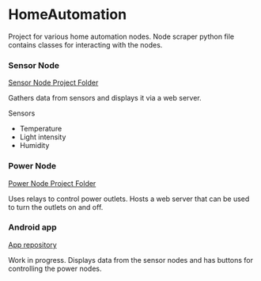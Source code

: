 # HomeAutomation 

Project for various home automation nodes.
Node scraper python file contains classes for interacting with the nodes.

### Sensor Node
[Sensor Node Project Folder](SensorNode)

Gathers data from sensors and displays it via a web server.

Sensors
* Temperature 
* Light intensity
* Humidity

### Power Node
[Power Node Project Folder](PowerNode)

Uses relays to control power outlets. Hosts a web server that can be used to turn the outlets on and off.

### Android app
[App repository](https://github.com/zacrogers/HomeAutoApp)

Work in progress. Displays data from the sensor nodes and has buttons for controlling the power nodes.
